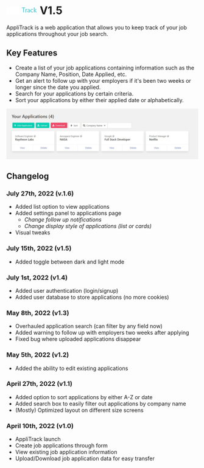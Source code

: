 # ![AppliTrack](dist/images/logo.png) V1.5

AppliTrack is a web application that allows you to keep track of your job applications throughout your job search.

## Key Features

- Create a list of your job applications containing information such as the Company Name, Position, Date Applied, etc.
- Get an alert to follow up with your employers if it's been two weeks or longer since the date you applied.
- Search for your applications by certain criteria.
- Sort your applications by either their applied date or alphabetically.

![applications screenshot](dist/images/applications.jpg)

## Changelog
### July 27th, 2022 (v.1.6)
- Added list option to view applications
- Added settings panel to applications page
    - _Change follow up notifications_
    - _Change display style of applications (list or cards)_
- Visual tweaks

### July 15th, 2022 (v1.5)
- Added toggle between dark and light mode

### July 1st, 2022 (v1.4)
- Added user authentication (login/signup)
- Added user database to store applications (no more cookies)

### May 8th, 2022 (v1.3)
- Overhauled application search (can filter by any field now)
- Added warning to follow up with employers two weeks after applying
- Fixed bug where uploaded applications disappear

### May 5th, 2022 (v1.2)
- Added the ability to edit existing applications

### April 27th, 2022 (v1.1)
- Added option to sort applications by either A-Z or date
- Added search box to easily filter out applications by company name
- (Mostly) Optimized layout on different size screens

### April 10th, 2022 (v1.0)
- AppliTrack launch
- Create job applications through form
- View existing job application information
- Upload/Download job application data for easy transfer
